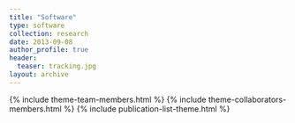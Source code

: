 ```yaml
---
title: "Software"
type: software
collection: research
date: 2013-09-08
author_profile: true
header:
  teaser: tracking.jpg
layout: archive
---
```


{% include theme-team-members.html %}
{% include theme-collaborators-members.html %}
{% include publication-list-theme.html %}
